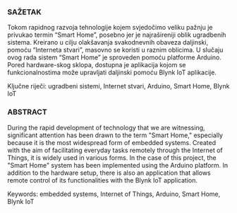 ### SAŽETAK
Tokom rapidnog razvoja tehnologije kojem svjedočimo veliku pažnju je privukao termin “Smart Home”, posebno jer je najrašireniji oblik ugradbenih sistema. Kreirano u cilju olakšavanja svakodnevnih obaveza daljinski, pomoću “Interneta stvari”, masovno se koristi u raznim oblicima. U slučaju ovog rada sistem “Smart Home” je sproveden pomoću platforme Arduino. Pored hardware-skog sklopa, dostupna je aplikacija kojom se funkcionalnostima može upravljati daljinski pomoću Blynk IoT aplikacije.

Ključne riječi: ugradbeni sistemi, Internet stvari, Arduino, Smart Home, Blynk IoT

### ABSTRACT
During the rapid development of technology that we are witnessing, significant attention has been drawn to the term "Smart Home," especially because it is the most widespread form of embedded systems. Created with the aim of facilitating everyday tasks remotely through the Internet of Things, it is widely used in various forms. In the case of this project, the "Smart Home" system has been implemented using the Arduino platform. In addition to the hardware setup, there is also an application that allows remote control of its functionalities with the Blynk IoT application.

Keywords: embedded systems, Internet of Things, Arduino, Smart Home, Blynk IoT
